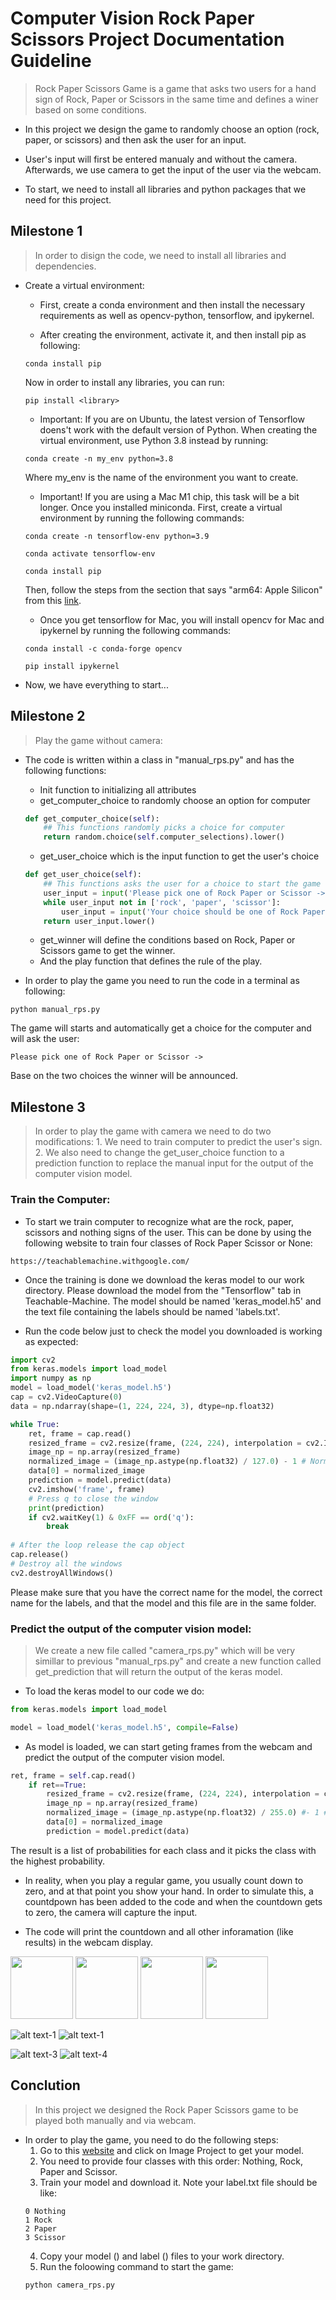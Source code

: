 # Computer Vision Rock Paper Scissors Project Documentation Guideline

> Rock Paper Scissors Game is a game that asks two users for a hand sign of Rock, Paper or Scissors in the same time and defines a winer based on some conditions. 

- In this project we design the game to randomly choose an option (rock, paper, or scissors) and then ask the user for an input.

- User's input will first be entered manualy and without the camera. Afterwards, we use camera to get the input of the user via the webcam.

- To start, we need to install all libraries and python packages that we need for this project.

## Milestone 1

> In order to disign the code, we need to install all libraries and dependencies.

- Create a virtual environment:

    - First, create a conda environment and then install the necessary requirements as well as opencv-python, tensorflow, and ipykernel.

    - After creating the environment, activate it, and then install pip as following:
    ```code
    conda install pip
    ```
    
    Now in order to install any libraries, you can run:
    ```code
    pip install <library>
    ```

    - Important: If you are on Ubuntu, the latest version of Tensorflow doens't work with the default version of Python. When creating the virtual environment, use Python 3.8 instead by running:
    ```code
    conda create -n my_env python=3.8
    ```

    Where my_env is the name of the environment you want to create.

    - Important! If you are using a Mac M1 chip, this task will be a bit longer. Once you installed miniconda. First, create a virtual environment by running the following commands:
    ```code
    conda create -n tensorflow-env python=3.9

    conda activate tensorflow-env

    conda install pip
    ```

    Then, follow the steps from the section that says "arm64: Apple Silicon" from this [link](https://developer.apple.com/metal/tensorflow-plugin/).

    - Once you get tensorflow for Mac, you will install opencv for Mac and ipykernel by running the following commands:
    ```code
    conda install -c conda-forge opencv

    pip install ipykernel
    ```
- Now, we have everything to start...

## Milestone 2

> Play the game without camera:

- The code is written within a class in "manual_rps.py" and has the following functions:

    - Init function to initializing all attributes
    - get_computer_choice to randomly choose an option for computer
    ```python
    def get_computer_choice(self):
        ## This functions randomly picks a choice for computer
        return random.choice(self.computer_selections).lower()
    ```
    - get_user_choice which is the input function to get the user's choice
    ```python
    def get_user_choice(self):
        ## This functions asks the user for a choice to start the game
        user_input = input('Please pick one of Rock Paper or Scissor -> ').lower()
        while user_input not in ['rock', 'paper', 'scissor']:
            user_input = input('Your choice should be one of Rock Paper or Scissor -> ')
        return user_input.lower()
    ```
    - get_winner will define the conditions based on Rock, Paper or Scissors game to get the winner.
    - And the play function that defines the rule of the play.

- In order to play the game you need to run the code in a terminal as following:
```code
python manual_rps.py
```
The game will starts and automatically get a choice for the computer and will ask the user:
```code
Please pick one of Rock Paper or Scissor -> 
```
Base on the two choices the winner will be announced.

## Milestone 3

> In order to play the game with camera we need to do two modifications:
    1. We need to train computer to predict the user's sign.
    2. We also need to change the get_user_choice function to a prediction function to replace the manual input for the output of the computer vision model.

### Train the Computer:

- To start we train computer to recognize what are the rock, paper, scissors and nothing signs of the user. This can be done by using the following website to train four classes of Rock Paper Scissor or None:
```code
https://teachablemachine.withgoogle.com/
```
- Once the training is done we download the keras model to our work directory. Please download the model from the "Tensorflow" tab in Teachable-Machine. The model should be named 'keras_model.h5' and the text file containing the labels should be named 'labels.txt'.

- Run the code below just to check the model you downloaded is working as expected:
```python
import cv2
from keras.models import load_model
import numpy as np
model = load_model('keras_model.h5')
cap = cv2.VideoCapture(0)
data = np.ndarray(shape=(1, 224, 224, 3), dtype=np.float32)

while True: 
    ret, frame = cap.read()
    resized_frame = cv2.resize(frame, (224, 224), interpolation = cv2.INTER_AREA)
    image_np = np.array(resized_frame)
    normalized_image = (image_np.astype(np.float32) / 127.0) - 1 # Normalize the image
    data[0] = normalized_image
    prediction = model.predict(data)
    cv2.imshow('frame', frame)
    # Press q to close the window
    print(prediction)
    if cv2.waitKey(1) & 0xFF == ord('q'):
        break
            
# After the loop release the cap object
cap.release()
# Destroy all the windows
cv2.destroyAllWindows()
```
Please make sure that you have the correct name for the model, the correct name for the labels, and that the model and this file are in the same folder.

### Predict the output of the computer vision model:

> We create a new file called "camera_rps.py" which will be very simillar to previous "manual_rps.py" and create a new function called get_prediction that will return the output of the keras model.

- To load the keras model to our code we do:
```python
from keras.models import load_model

model = load_model('keras_model.h5', compile=False)
```

- As model is loaded, we can start geting frames from the webcam and predict the output of the computer vision model.

```python
ret, frame = self.cap.read()
    if ret==True:
        resized_frame = cv2.resize(frame, (224, 224), interpolation = cv2.INTER_AREA)
        image_np = np.array(resized_frame)
        normalized_image = (image_np.astype(np.float32) / 255.0) #- 1 # Normalize the image
        data[0] = normalized_image
        prediction = model.predict(data)
```

The result is a list of probabilities for each class and it picks the class with the highest probability. 

- In reality, when you play a regular game, you usually count down to zero, and at that point you show your hand. In order to simulate this, a countdpown has been added to the code and when the countdown gets to zero, the camera will capture the input.

- The code will print the countdown and all other inforamation (like results) in the webcam display.

<img src="[https://github.com/favicon.ico](https://github.com/behzadh/ComputerVision/blob/main/images/count1.png)" width="100">
<img src="[https://github.com/favicon.ico](https://github.com/behzadh/ComputerVision/blob/main/images/count0.png)" width="100">
<img src="[https://github.com/favicon.ico](https://github.com/behzadh/ComputerVision/blob/main/images/choices.png)" width="100">
<img src="[https://github.com/favicon.ico](https://github.com/behzadh/ComputerVision/blob/main/images/results.png)" width="100">

![alt text-1](https://github.com/behzadh/ComputerVision/blob/main/images/count1.png|width=100) ![alt text-1](https://github.com/behzadh/ComputerVision/blob/main/images/count0.png|width=100)

![alt text-3](https://github.com/behzadh/ComputerVision/blob/main/images/choices.png|width=100) ![alt text-4](https://github.com/behzadh/ComputerVision/blob/main/images/results.png|width=100)

## Conclution

> In this project we designed the Rock Paper Scissors game to be played both manually and via webcam.

- In order to play the game, you need to do the following steps:
    1. Go to this [website](https://teachablemachine.withgoogle.com/) and click on Image Project to get your model.
    2. You need to provide four classes with this order: Nothing, Rock, Paper and Scissor. 
    3. Train your model and download it. Note your label.txt file should be like:
    ```code
    0 Nothing
    1 Rock
    2 Paper
    3 Scissor
    ```
    4. Copy your model () and label () files to your work directory.
    5. Run the foloowing command to start the game:
    ```code
    python camera_rps.py
    ```
